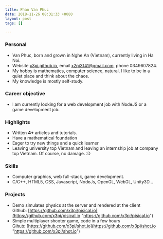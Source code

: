 ```yaml
---
title: Phan Van Phuc
date: 2018-11-26 08:31:33 +0000
layout: post
tags: []

---
```

### Personal

* Van Phuc, born and grown in Nghe An (Vietnam), currently living in Ha Noi.
* Website [x3pi.github.io](x3pi.github.io "x3pi.github.io"), email [x2pi3141@gmail.com](mailto://x2pi3141@gmail.com "x2pi3141@gmail.com"), phone 0349607824.
* My hobby is mathematics, computer science, natural. I like to be in a quiet place and think about the chaos.
* My knowledge is mostly self-study.

### Career objective

* I am currently looking for a web development job with NodeJS or a game development job.

### Highlights

* Written **4+** articles and tutorials.
* Have a mathematical foundation
* Eager to try new things and a quick learner
* Leaving university top Vietnam and leaving an internship job at company top Vietnam. Of course, no damage. :D

### Skills

* Computer graphics, web full-stack, game development.
* C/C++, HTML5, CSS, Javascript, NodeJs, OpenGL, WebGL, Unity3D...

### Projects

* Demo simulates physics at the server and rendered at the client  
  Github: [https://github.com/x3pi/pisical.io](https://github.com/x3pi/pisical.io "https://github.com/x3pi/pisical.io")
* Simple multiplayer shooter game, code in a few hours  
  Gihub: [https://github.com/x3pi/shot.io](https://github.com/x3pi/shot.io "https://github.com/x3pi/shot.io")